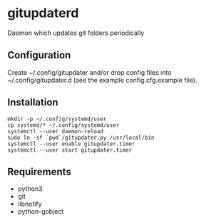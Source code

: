 # gitupdaterd

Daemon which updates git folders periodically

## Configuration

Create ~/.config/gitupdater and/or drop config files into ~/.config/gitupdater.d (see the example config.cfg.example file).

## Installation

```
mkdir -p ~/.config/systemd/user
cp systemd/* ~/.config/systemd/user
systemctl --user daemon-reload
sudo ln -sf `pwd`/gitupdater.py /usr/local/bin
systemctl --user enable gitupdater.timer
systemctl --user start gitupdater.timer
```

## Requirements

* python3
* git
* libnotify
* python-gobject
